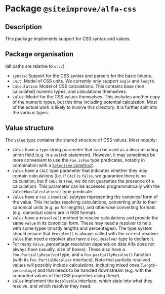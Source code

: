 # Package `@siteimprove/alfa-css`

## Description

This package implements support for CSS syntax and values.

## Package organisation

(all paths are relative to `src/`)

* `syntax`: Support for the CSS syntax and parsers for the basic tokens.
* `unit`: Model of CSS units. We currently only support `angle` and `length`.
* `calculation`: Model of CSS calculations. This contains base (non calculated) numeric types, and calculations themselves.
* `value`: Model for the CSS values themselves. This includes another copy of the numeric types, but this time including potential calculation. Most of the actual work is likely to involve this directory. It is further split into the various types.

## Value structure

The [`Value` type](./src/value/value.ts) contains the shared structure of CSS values. Most notably:

* `Value` have a `type` string parameter that can be used as a discriminating union field (e.g. in a `switch` statement). However, it may sometimes be more convenient to use the `Foo.isFoo` type predicates, notably in combination with a [`Selective` construct](../alfa-selective).
* `Value` have a `CALC` type parameter that indicates whether they may contain calculations (i.e. if `CALC` is `false`, we guarantee there is no calculation, but if `CALC` is `true`, we do not guarantee the presence of a calculation). This parameter can be accessed programmatically with the `Value#hasCalculation()` type predicate.
* `Value` have a `Foo.Canonical` subtype representing the canonical form of the value. This includes resolving calculations, converting units to their canonical units (e.g. `px` for lengths), and otherwise converting formats (e.g. canonical colors are in RGB format).
* `Value` have a `#resolve()` method to resolve calculations and provide the same `value` in its canonical form. These may need a resolver to help with some types (mostly lengths and percentages). The type system should ensure that `#resolve()` is always called with the correct resolver. `Value` that need a resolver also have a `Foo.Resolver` type to declare it.
* For many `Value`, percentage resolution depends on data Alfa does not always have (usually, size of boxes). These also have a `Foo.PartiallyResolved` type, and a `Foo.partiallyResolve()` function (with its `Foo.PartialResolver` interface). Note that partially resolved values will possibly include calculations, including mixed ones (`length-percentage`) and that needs to be handled downstream (e.g. with the computed values of the CSS properties using these).
* `Value` implement the `Resolvable` interface, which state into what they resolve, and which resolver they need.
